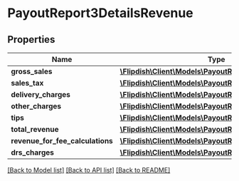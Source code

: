 # PayoutReport3DetailsRevenue

## Properties
Name | Type | Description | Notes
------------ | ------------- | ------------- | -------------
**gross_sales** | [**\Flipdish\\Client\Models\PayoutReport3DetailsSalesLine**](PayoutReport3DetailsSalesLine.md) |  | [optional] 
**sales_tax** | [**\Flipdish\\Client\Models\PayoutReport3DetailsSalesLine**](PayoutReport3DetailsSalesLine.md) |  | [optional] 
**delivery_charges** | [**\Flipdish\\Client\Models\PayoutReport3DetailsSalesLine**](PayoutReport3DetailsSalesLine.md) |  | [optional] 
**other_charges** | [**\Flipdish\\Client\Models\PayoutReport3DetailsSalesLine**](PayoutReport3DetailsSalesLine.md) |  | [optional] 
**tips** | [**\Flipdish\\Client\Models\PayoutReport3DetailsSalesLine**](PayoutReport3DetailsSalesLine.md) |  | [optional] 
**total_revenue** | [**\Flipdish\\Client\Models\PayoutReport3DetailsSalesLine**](PayoutReport3DetailsSalesLine.md) |  | [optional] 
**revenue_for_fee_calculations** | [**\Flipdish\\Client\Models\PayoutReport3DetailsSalesLine**](PayoutReport3DetailsSalesLine.md) |  | [optional] 
**drs_charges** | [**\Flipdish\\Client\Models\PayoutReport3DetailsSalesLine**](PayoutReport3DetailsSalesLine.md) |  | [optional] 

[[Back to Model list]](../README.md#documentation-for-models) [[Back to API list]](../README.md#documentation-for-api-endpoints) [[Back to README]](../README.md)


